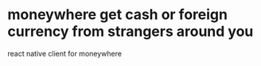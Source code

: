 # moneywhere get cash or foreign currency from strangers around you
react native client for moneywhere
